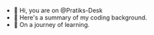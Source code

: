 - 👋 Hi, you are on @Pratiks-Desk
- 👀 Here's a summary of my coding background.
- 🌱 On a journey of learning.
<!--
- 💞️ I’m looking to collaborate on ...
- 📫 How to reach me ...
- -->


<!---
Pratiks-Desk/Pratiks-Desk is a ✨ special ✨ repository because its `README.md` (this file) appears on your GitHub profile.
You can click the Preview link to take a look at your changes.
--->
